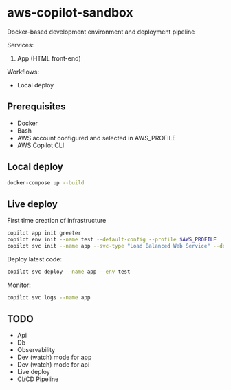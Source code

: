 # aws-copilot-sandbox

Docker-based development environment and deployment pipeline

Services:

1. App (HTML front-end)

Workflows:

- Local deploy

## Prerequisites

- Docker
- Bash
- AWS account configured and selected in AWS_PROFILE
- AWS Copilot CLI

## Local deploy

```bash
docker-compose up --build
```

## Live deploy

First time creation of infrastructure

```bash
copilot app init greeter
copilot env init --name test --default-config --profile $AWS_PROFILE
copilot svc init --name app --svc-type "Load Balanced Web Service" --dockerfile app/Dockerfile
```

Deploy latest code:

```bash
copilot svc deploy --name app --env test
```

Monitor:

```bash
copilot svc logs --name app
```

## TODO

- Api
- Db
- Observability
- Dev (watch) mode for app
- Dev (watch) mode for api
- Live deploy
- CI/CD Pipeline
